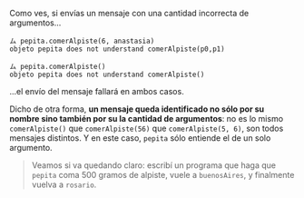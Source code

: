 Como ves, si envías un mensaje con una cantidad incorrecta de argumentos...

```wollok
ム pepita.comerAlpiste(6, anastasia)
objeto pepita does not understand comerAlpiste(p0,p1)

ム pepita.comerAlpiste()
objeto pepita does not understand comerAlpiste()
```

...el envío del mensaje fallará en ambos casos. 

Dicho de otra forma, **un mensaje queda identificado no sólo por su nombre sino también por su la cantidad de argumentos**: no es lo mismo `comerAlpiste()` que `comerAlpiste(56)` que  `comerAlpiste(5, 6)`, son todos mensajes distintos. Y en este caso, `pepita` sólo entiende el de un solo argumento. 

> Veamos si va quedando claro: escribí un programa que haga que `pepita` coma 500 gramos de alpiste, vuele a `buenosAires`, y finalmente vuelva a `rosario`.

